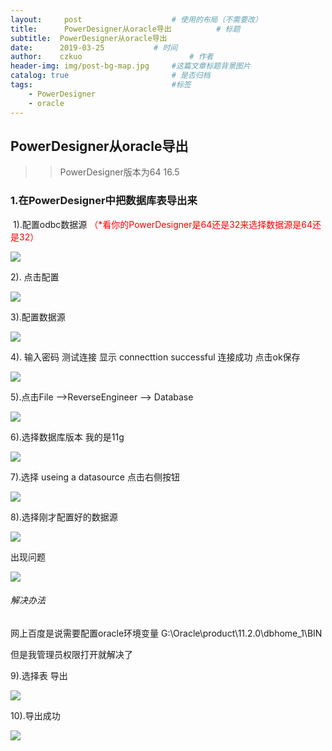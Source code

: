 ```yaml
---
layout:     post   				    # 使用的布局（不需要改）
title:      PowerDesigner从oracle导出			# 标题 
subtitle:  PowerDesigner从oracle导出
date:      2019-03-25			# 时间
author:    czkuo						# 作者
header-img: img/post-bg-map.jpg 	#这篇文章标题背景图片
catalog: true 						# 是否归档
tags:								#标签
    - PowerDesigner
    - oracle
---
```


##  PowerDesigner从oracle导出

>> PowerDesigner版本为64 16.5

### 1.在PowerDesigner中把数据库表导出来

​      1).配置odbc数据源    <font color="red" >（*看你的PowerDesigner是64还是32来选择数据源是64还是32）</font>

![](https://czkuo.github.io/postimages/201904036.png)



2). 点击配置

![](https://czkuo.github.io/postimages/201904037.png)

3).配置数据源



![](https://czkuo.github.io/postimages/201904038.png)

4). 输入密码 测试连接 显示 connecttion successful 连接成功 点击ok保存

![](https://czkuo.github.io/postimages/201904039.png)



5).点击File -->ReverseEngineer --> Database

![](https://czkuo.github.io/postimages/201904035.png)

6).选择数据库版本 我的是11g 

![](https://czkuo.github.io/postimages/2019040310.png)

7).选择 useing a datasource  点击右侧按钮

![](https://czkuo.github.io/postimages/2019040311.png)



8).选择刚才配置好的数据源



![](https://czkuo.github.io/postimages/2019040312.png)

出现问题

![](https://czkuo.github.io/postimages/2019040313.png)

###### 解决办法

网上百度是说需要配置oracle环境变量  G:\Oracle\product\11.2.0\dbhome_1\BIN

但是我管理员权限打开就解决了

9).选择表  导出

![](https://czkuo.github.io/postimages/2019040314.png)

10).导出成功

![](https://czkuo.github.io/postimages/2019040315.png)